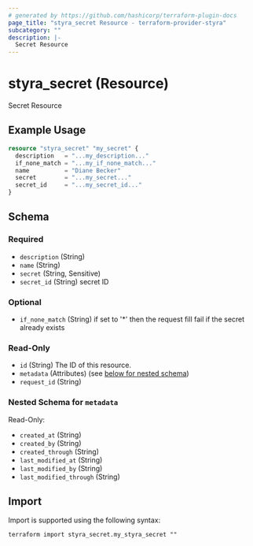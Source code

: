 ```yaml
---
# generated by https://github.com/hashicorp/terraform-plugin-docs
page_title: "styra_secret Resource - terraform-provider-styra"
subcategory: ""
description: |-
  Secret Resource
---
```


# styra_secret (Resource)

Secret Resource

## Example Usage

```terraform
resource "styra_secret" "my_secret" {
  description   = "...my_description..."
  if_none_match = "...my_if_none_match..."
  name          = "Diane Becker"
  secret        = "...my_secret..."
  secret_id     = "...my_secret_id..."
}
```

<!-- schema generated by tfplugindocs -->
## Schema

### Required

- `description` (String)
- `name` (String)
- `secret` (String, Sensitive)
- `secret_id` (String) secret ID

### Optional

- `if_none_match` (String) if set to '*' then the request fill fail if the secret already exists

### Read-Only

- `id` (String) The ID of this resource.
- `metadata` (Attributes) (see [below for nested schema](#nestedatt--metadata))
- `request_id` (String)

<a id="nestedatt--metadata"></a>
### Nested Schema for `metadata`

Read-Only:

- `created_at` (String)
- `created_by` (String)
- `created_through` (String)
- `last_modified_at` (String)
- `last_modified_by` (String)
- `last_modified_through` (String)

## Import

Import is supported using the following syntax:

```shell
terraform import styra_secret.my_styra_secret ""
```
